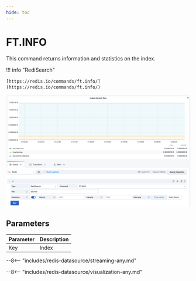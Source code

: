 ```yaml
---
hide: toc
---
```


# FT.INFO

This command returns information and statistics on the index.

!!! info "RediSearch"

    [https://redis.io/commands/ft.info/](https://redis.io/commands/ft.info/)

![FT.INFO](../../images/redis-datasource/commands/ft-info.png)

## Parameters

| Parameter | Description |
| --------- | ----------- |
| Key       | Index       |

--8<-- "includes/redis-datasource/streaming-any.md"

--8<-- "includes/redis-datasource/visualization-any.md"
